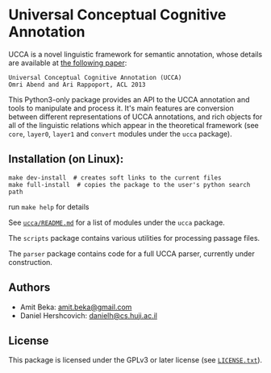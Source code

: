 Universal Conceptual Cognitive Annotation
============================
UCCA is a novel linguistic framework for semantic annotation, whose details
are available at [the following paper][1]:

    Universal Conceptual Cognitive Annotation (UCCA)
    Omri Abend and Ari Rappoport, ACL 2013

This Python3-only package provides an API to the UCCA annotation and tools to
manipulate and process it. It's main features are conversion between different
representations of UCCA annotations, and rich objects for all of the linguistic
relations which appear in the theoretical framework (see `core`, `layer0`, `layer1`
and `convert` modules under the `ucca` package).

Installation (on Linux):
------------------------

    make dev-install  # creates soft links to the current files
    make full-install  # copies the package to the user's python search path
    
run `make help` for details


See [`ucca/README.md`](ucca/README.md) for a list of modules under the `ucca` package.

The `scripts` package contains various utilities for processing passage files.

The `parser` package contains code for a full UCCA parser, currently under construction.

Authors
------
* Amit Beka: amit.beka@gmail.com
* Daniel Hershcovich: danielh@cs.huji.ac.il


License
-------
This package is licensed under the GPLv3 or later license (see [`LICENSE.txt`](../LICENSE.txt)).

[1]: http://homepages.inf.ed.ac.uk/oabend/papers/ucca_acl.pdf